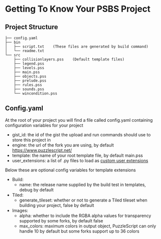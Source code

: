 # Getting To Know Your PSBS Project

## Project Structure
```
├── config.yaml
├── bin
│   ├── script.txt    (These files are generated by build command)
│   └── readme.txt
└── src
    ├── collisionlayers.pss    (Default template files)
    ├── legend.pss
    ├── levels.pss
    ├── main.pss
    ├── objects.pss
    ├── prelude.pss
    ├── rules.pss
    ├── sounds.pss
    └── wincondition.pss
```

## Config.yaml

At the root of your project you will find a file called config.yaml containing configuration variables for your project

- gist_id: the id of the gist the upload and run commands should use to store this project in
- engine: the url of the fork you are using, by default https://www.puzzlescript.net/
- template: the name of your root template file, by default main.pss
- user_extensions: a list of .py files to load as [custom user extensions](extensions)

Below these are optional config variables for template extensions

- Build:
  - name: the release name supplied by the build test in templates, debug by default
- Tiled:
  - generate_tileset: whether or not to generate a Tiled tileset when building your project, false by default
- Images:
  - alpha: whether to include the RGBA alpha values for transparency supported by some forks, by default false
  - max_colors: maximum colors in output object, PuzzleScript can only handle 10 by default but some forks support up to 36 colors
